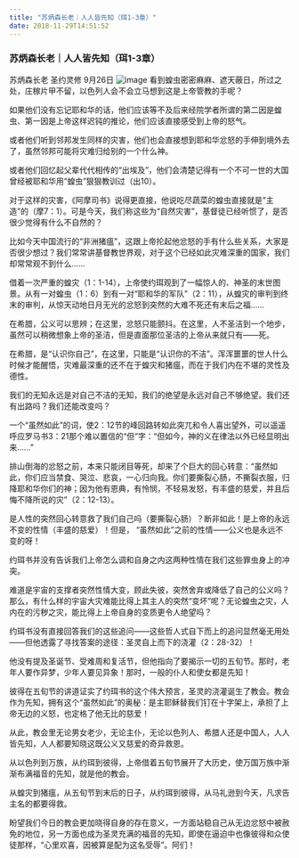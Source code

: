 ```yaml
---
title: "苏炳森长老｜人人皆先知（珥1-3章）"
date: 2018-11-29T14:51:52
---
```


### 苏炳森长老｜人人皆先知（珥1-3章）

苏炳森长老  圣约灵修  9月26日
![image](https://user-images.githubusercontent.com/37917810/49229840-54e60f80-f429-11e8-8021-082d277105d4.png)
看到蝗虫密密麻麻、遮天蔽日，所过之处，庄稼片甲不留，以色列人会不会立马想到这是上帝管教的手呢？
 
如果他们没有忘记耶和华的话，他们应该等不及后来经院学者所谓的第二因是蝗虫、第一因是上帝这样迟钝的推论，他们应该直接感受到上帝的怒气。
 
或者他们听到邻邦发生同样的灾害，他们也会直接想到耶和华忿怒的手伸到境外去了，虽然邻邦可能将灾难归给别的一个什么神。
 
或者他们回忆起父辈代代相传的“出埃及”，他们会清楚记得有一个不可一世的大国曾经被耶和华用“蝗虫”狠狠教训过（出10）。
 
对于这样的灾害，《阿摩司书》说得更直接，他说吃尽蔬菜的蝗虫直接就是“主造”的（摩7：1）。可是今天，我们称这些为“自然灾害”，基督徒已经听惯了，是否很少觉得有什么不自然的？
 
比如今天中国流行的“非洲猪瘟”，这跟上帝抡起他忿怒的手有什么些关系，大家是否很少想过？我们常常讲基督教世界观，对于这个已经如此灾难深重的国家，我们却常常观不到什么……
 
借着一次严重的蝗灾（1：1-14），上帝使约珥观到了一幅惊人的、神圣的末世图景。从有一对蝗虫（1：6）到有一对“耶和华的军队”（2：11），从蝗灾的审判到终末的审判，从惊天动地日月无光的忿怒到突然的大难不死还有末后之福……
 
在希腊，公义可以思辨；在这里，忿怒只能颤抖。在这里，人不圣洁到一个地步，虽然可以稍微想象上帝的圣洁，但是直面那位圣洁的上帝从来就只有——死。
 
在希腊，是“认识你自己”，在这里，只能是“认识你的不洁”。浑浑噩噩的世人什么时候才能醒悟，灾难最深重的还不在于蝗灾和猪瘟，而在于我们内在不堪的灵性及德性。
 
我们的无知永远是对自己不洁的无知，我们的绝望是永远对自己不够绝望。我们还有出路吗？我们还能改变吗？
 
一个“虽然如此”的词，使2：12节的峰回路转如此突兀和令人喜出望外，可以遥遥呼应罗马书3：21那个难以置信的“但”字：“但如今，神的义在律法以外已经显明出来……”
 
排山倒海的忿怒之前，本来只能闭目等死，却来了个巨大的回心转意：“虽然如此，你们应当禁食、哭泣、悲哀，一心归向我。你们要撕裂心肠，不撕裂衣服，归降耶和华你们的神；因为他有恩典，有怜悯，不轻易发怒，有丰盛的慈爱，并且后悔不降所说的灾”（2：12-13）。
 
是人性的突然回心转意救了我们自己吗（要撕裂心肠）？断非如此！是上帝的永远不变的性情（丰盛的慈爱）！但是， “虽然如此”之前的性情——公义也是永远不变的呀！
 
约珥书并没有告诉我们上帝怎么调和自身之内这两种性情在我们这些罪虫身上的冲突。
 
难道是宇宙的支撑者突然性情大变，顾此失彼，突然舍弃或降低了自己的公义吗？那么，有什么样的宇宙大灾难能比得上其主人的突然“变坏”呢？无论蝗虫之灾，人内在的污秽之灾，能比得上上帝自身的变质更令人绝望吗？
 
约珥书没有直接回答我们的这些追问——这些哲人式自下而上的追问显然毫无用处——但他透露了寻找答案的途径：圣灵自上而下的浇灌（2：28-32）！
 
他没有提及圣诞节、受难周和复活节，但他指向了要揭示一切的五旬节。那时，老年人要作异梦，少年人要见异象！那时，一般的仆人和使女都是先知！
 
彼得在五旬节的讲道证实了约珥书的这个伟大预言，圣灵的浇灌诞生了教会。教会作为先知，拥有这个“虽然如此”的奥秘：是主耶稣替我们钉在十字架上，承担了上帝无边的义怒，也定格了他无比的慈爱！
 
从此，教会里无论男女老少，无论主仆，无论以色列人、希腊人还是中国人，人人皆先知，人人都要知晓这既公义又慈爱的奇异救恩。
 
从以色列到万族，从约珥到彼得，上帝借着五旬节展开了大历史，使万国万族中渐渐布满福音的先知，就是他的教会。
 
从蝗灾到猪瘟，从五旬节到末后的日子，从约珥到彼得，从马礼逊到今天，凡求告主名的都要得救。
 
盼望我们今日的教会更加晓得自身的存在意义，一方面站稳自己从无边忿怒中被赦免的地位，另一方面也成为圣灵充满的福音的先知，即使在逼迫中也像彼得和众使徒那样，“心里欢喜，因被算是配为这名受辱”。阿们！
 
 